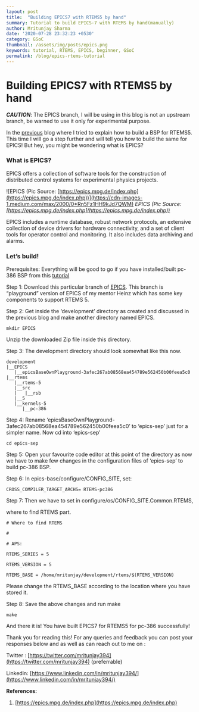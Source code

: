 ```yaml
---
layout: post
title:  "Building EPICS7 with RTEMS5 by hand"
summary: Tutorial to build EPICS-7 with RTEMS by hand(manually)
author: Mritunjay Sharma
date: '2020-07-28 23:32:23 +0530'
category: GSoC
thumbnail: /assets/img/posts/epics.png
keywords: tutorial, RTEMS, EPICS, beginner, GSoC
permalink: /blog/epics-rtems-tutorial
---
```


# Building EPICS7 with RTEMS5 by hand

***CAUTION***: The EPICS branch, I will be using in this blog is not an upstream branch, be warned to use it only for experimental purpose.

In the [previous](https://medium.com/@mritunjaysharma394/installing-rtems-ecosystem-and-building-your-first-bsp-993d1cf38902) blog where I tried to explain how to build a BSP for RTEMS5. This time I will go a step further and will tell you how to build the same for EPICS! But hey, you might be wondering what is EPICS?

### What is EPICS?

EPICS offers a collection of software tools for the construction of distributed control systems for experimental physics projects.

![EPICS (Pic Source: [https://epics.mpg.de/index.php](https://epics.mpg.de/index.php))](https://cdn-images-1.medium.com/max/2000/0*Rn5Fz1HH9kJd7QWM)
*EPICS (Pic Source: [https://epics.mpg.de/index.php](https://epics.mpg.de/index.php))*

EPICS includes a runtime database, robust network protocols, an extensive collection of device drivers for hardware connectivity, and a set of client tools for operator control and monitoring. It also includes data archiving and alarms.

### Let’s build!

Prerequisites: Everything will be good to go if you have installed/built pc-386 BSP from this [tutorial](https://medium.com/@mritunjaysharma394/installing-rtems-ecosystem-and-building-your-first-bsp-993d1cf38902)

Step 1: Download this particular branch of [EPICS](https://github.com/hjunkes/epicsBaseOwnPlayground/archive/3afec267ab08568ea454789e562450b00feea5c0.zip). This branch is “playground” version of EPICS of my mentor Heinz which has some key components to support RTEMS 5.

Step 2: Get inside the ‘development’ directory as created and discussed in the previous blog and make another directory named EPICS.

    mkdir EPICS 

Unzip the downloaded Zip file inside this directory.

Step 3: The development directory should look somewhat like this now.

    development
    |__EPICS
       |__epicsBaseOwnPlayground-3afec267ab08568ea454789e562450b00feea5c0
    |__rtems
       |__rtems-5
       |__src
       |   |__rsb
       |__5
       |__kernels-5
          |__pc-386

Step 4: Rename ‘epicsBaseOwnPlayground-3afec267ab08568ea454789e562450b00feea5c0’ to ‘epics-sep’ just for a simpler name. Now cd into ‘epics-sep’

    cd epics-sep

Step 5: Open your favourite code editor at this point of the directory as now we have to make few changes in the configuration files of ‘epics-sep’ to build pc-386 BSP.

Step 6: In epics-base/configure/CONFIG_SITE, set:

    CROSS_COMPILER_TARGET_ARCHS= RTEMS-pc386

Step 7: Then we have to set in configure/os/CONFIG_SITE.Common.RTEMS,

where to find RTEMS part.

    # Where to find RTEMS

    #

    # APS:

    RTEMS_SERIES = 5

    RTEMS_VERSION = 5

    RTEMS_BASE = /home/mritunjay/development/rtems/$(RTEMS_VERSION)

Please change the RTEMS_BASE according to the location where you have stored it.

Step 8: Save the above changes and run make

    make

And there it is! You have built EPICS7 for RTEMS5 for pc-386 successfully!

Thank you for reading this! For any queries and feedback you can post your responses below and as well as can reach out to me on :

Twitter : [https://twitter.com/mritunjay394](https://twitter.com/mritunjay394) (preferrable)

Linkedin: [https://www.linkedin.com/in/mritunjay394/](https://www.linkedin.com/in/mritunjay394/)

**References:**

1. [https://epics.mpg.de/index.php](https://epics.mpg.de/index.php)

